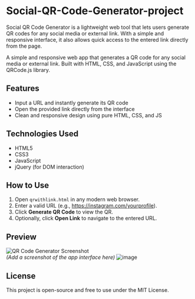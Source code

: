 # Social-QR-Code-Generator-project
Social QR Code Generator is a lightweight web tool that lets users generate QR codes for any social media or external link. With a simple and responsive interface, it also allows quick access to the entered link directly from the page.

A simple and responsive web app that generates a QR code for any social media or external link. Built with HTML, CSS, and JavaScript using the QRCode.js library.

## Features

- Input a URL and instantly generate its QR code
- Open the provided link directly from the interface
- Clean and responsive design using pure HTML, CSS, and JS

## Technologies Used

- HTML5
- CSS3
- JavaScript
- jQuery (for DOM interaction)

## How to Use

1. Open `qrwithlink.html` in any modern web browser.
2. Enter a valid URL (e.g., https://instagram.com/yourprofile).
3. Click **Generate QR Code** to view the QR.
4. Optionally, click **Open Link** to navigate to the entered URL.

## Preview

![QR Code Generator Screenshot](screenshot.png)  
*(Add a screenshot of the app interface here)*
![image](https://github.com/user-attachments/assets/0698d377-91c1-43e3-9f60-b7f321433d4a)


## License

This project is open-source and free to use under the MIT License.
